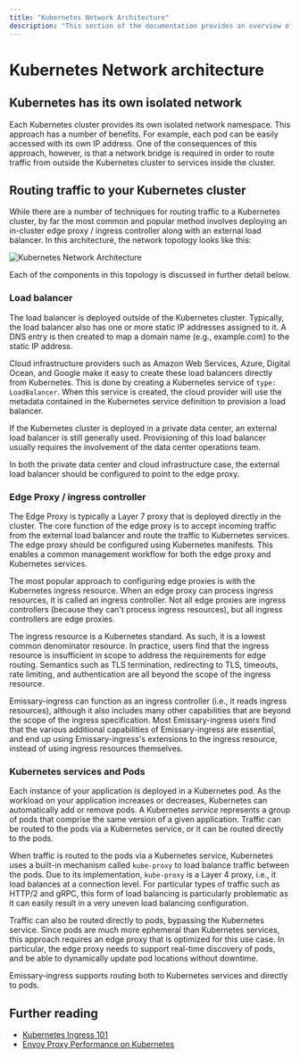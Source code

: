 ```yaml
---
title: "Kubernetes Network Architecture"
description: "This section of the documentation provides an overview of the Kubernetes network architecture"
---
```



# Kubernetes Network architecture

## Kubernetes has its own isolated network

Each Kubernetes cluster provides its own isolated network namespace. This approach has a number of benefits. For example, each pod can be easily accessed with its own IP address. One of the consequences of this approach, however, is that a network bridge is required in order to route traffic from outside the Kubernetes cluster to services inside the cluster.

## Routing traffic to your Kubernetes cluster

While there are a number of techniques for routing traffic to a Kubernetes cluster, by far the most common and popular method involves deploying an in-cluster edge proxy / ingress controller along with an external load balancer. In this architecture, the network topology looks like this:

<div class="docs-diagram-wrapper">

![Kubernetes Network Architecture](/../../images/documentation/kubernetes-network.inline.svg)

</div>

Each of the components in this topology is discussed in further detail below.

### Load balancer

The load balancer is deployed outside of the Kubernetes cluster. Typically, the load balancer also has one or more static IP addresses assigned to it. A DNS entry is then created to map a domain name (e.g., example.com) to the static IP address.

Cloud infrastructure providers such as Amazon Web Services, Azure, Digital Ocean, and Google make it easy to create these load balancers directly from Kubernetes. This is done by creating a Kubernetes service of `type: LoadBalancer`. When this service is created, the cloud provider will use the metadata contained in the Kubernetes service definition to provision a load balancer.

If the Kubernetes cluster is deployed in a private data center, an external load balancer is still generally used. Provisioning of this load balancer usually requires the involvement of the data center operations team.

In both the private data center and cloud infrastructure case, the external load balancer should be configured to point to the edge proxy.

### Edge Proxy / ingress controller

The Edge Proxy is typically a Layer 7 proxy that is deployed directly in the cluster. The core function of the edge proxy is to accept incoming traffic from the external load balancer and route the traffic to Kubernetes services. The edge proxy should be configured using Kubernetes manifests. This enables a common management workflow for both the edge proxy and Kubernetes services.

The most popular approach to configuring edge proxies is with the Kubernetes ingress resource. When an edge proxy can process ingress resources, it is called an ingress controller. Not all edge proxies are ingress controllers (because they can't process ingress resources), but all ingress controllers are edge proxies.

The ingress resource is a Kubernetes standard. As such, it is a lowest common denominator resource. In practice, users find that the ingress resource is insufficient in scope to address the requirements for edge routing. Semantics such as TLS termination, redirecting to TLS, timeouts, rate limiting, and authentication are all beyond the scope of the ingress resource.

Emissary-ingress can function as an ingress controller (i.e., it reads ingress resources), although it also includes many other capabilities that are beyond the scope of the ingress specification. Most Emissary-ingress users find that the various additional capabilities of Emissary-ingress are essential, and end up using Emissary-ingress's extensions to the ingress resource, instead of using ingress resources themselves.

### Kubernetes services and Pods

Each instance of your application is deployed in a Kubernetes pod. As the workload on your application increases or decreases, Kubernetes can automatically add or remove pods. A Kubernetes _service_ represents a group of pods that comprise the same version of a given application. Traffic can be routed to the pods via a Kubernetes service, or it can be routed directly to the pods.

When traffic is routed to the pods via a Kubernetes service, Kubernetes uses a built-in mechanism called `kube-proxy` to load balance traffic between the pods. Due to its implementation, `kube-proxy` is a Layer 4 proxy, i.e., it load balances at a connection level. For particular types of traffic such as HTTP/2 and gRPC, this form of load balancing is particularly problematic as it can easily result in a very uneven load balancing configuration.

Traffic can also be routed directly to pods, bypassing the Kubernetes service. Since pods are much more ephemeral than Kubernetes services, this approach requires an edge proxy that is optimized for this use case. In particular, the edge proxy needs to support real-time discovery of pods, and be able to dynamically update pod locations without downtime.

Emissary-ingress supports routing both to Kubernetes services and directly to pods.

## Further reading

* [Kubernetes Ingress 101](https://blog.getambassador.io/kubernetes-ingress-nodeport-load-balancers-and-ingress-controllers-6e29f1c44f2d)
* [Envoy Proxy Performance on Kubernetes](/resources/envoyproxy-performance-on-k8s/)
